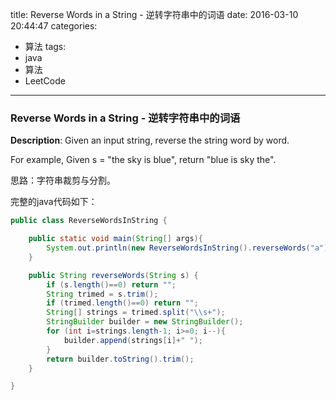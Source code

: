 




title: Reverse Words in a String - 逆转字符串中的词语
date: 2016-03-10 20:44:47
categories: 
- 算法
tags: 
- java
- 算法
- LeetCode
<!--updated: 2016-03-10 21:40:47-->
---

### Reverse Words in a String - 逆转字符串中的词语
**Description**: Given an input string, reverse the string word by word.

For example,
 Given s = "the sky is blue",
 return "blue is sky the".
 
思路：字符串裁剪与分割。

完整的java代码如下：

```java
public class ReverseWordsInString {

    public static void main(String[] args){
        System.out.println(new ReverseWordsInString().reverseWords("a"));
    }

    public String reverseWords(String s) {
        if (s.length()==0) return "";
        String trimed = s.trim();
        if (trimed.length()==0) return "";
        String[] strings = trimed.split("\\s+");
        StringBuilder builder = new StringBuilder();
        for (int i=strings.length-1; i>=0; i--){
            builder.append(strings[i]+" ");
        }
        return builder.toString().trim();
    }

}
```

